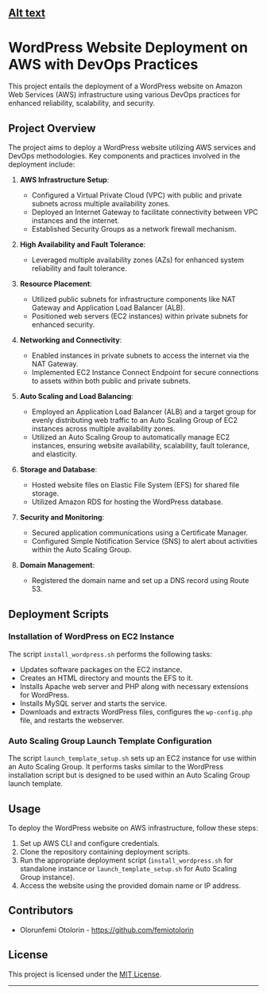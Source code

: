[Alt text](/Host_a_WordPress_Website_on_AWS_outline.png)
---

# WordPress Website Deployment on AWS with DevOps Practices

This project entails the deployment of a WordPress website on Amazon Web Services (AWS) infrastructure using various DevOps practices for enhanced reliability, scalability, and security.

## Project Overview

The project aims to deploy a WordPress website utilizing AWS services and DevOps methodologies. Key components and practices involved in the deployment include:

1. **AWS Infrastructure Setup**:
   - Configured a Virtual Private Cloud (VPC) with public and private subnets across multiple availability zones.
   - Deployed an Internet Gateway to facilitate connectivity between VPC instances and the internet.
   - Established Security Groups as a network firewall mechanism.

2. **High Availability and Fault Tolerance**:
   - Leveraged multiple availability zones (AZs) for enhanced system reliability and fault tolerance.

3. **Resource Placement**:
   - Utilized public subnets for infrastructure components like NAT Gateway and Application Load Balancer (ALB).
   - Positioned web servers (EC2 instances) within private subnets for enhanced security.

4. **Networking and Connectivity**:
   - Enabled instances in private subnets to access the internet via the NAT Gateway.
   - Implemented EC2 Instance Connect Endpoint for secure connections to assets within both public and private subnets.

5. **Auto Scaling and Load Balancing**:
   - Employed an Application Load Balancer (ALB) and a target group for evenly distributing web traffic to an Auto Scaling Group of EC2 instances across multiple availability zones.
   - Utilized an Auto Scaling Group to automatically manage EC2 instances, ensuring website availability, scalability, fault tolerance, and elasticity.

6. **Storage and Database**:
   - Hosted website files on Elastic File System (EFS) for shared file storage.
   - Utilized Amazon RDS for hosting the WordPress database.

7. **Security and Monitoring**:
   - Secured application communications using a Certificate Manager.
   - Configured Simple Notification Service (SNS) to alert about activities within the Auto Scaling Group.

8. **Domain Management**:
   - Registered the domain name and set up a DNS record using Route 53.

## Deployment Scripts

### Installation of WordPress on EC2 Instance
The script `install_wordpress.sh` performs the following tasks:
- Updates software packages on the EC2 instance.
- Creates an HTML directory and mounts the EFS to it.
- Installs Apache web server and PHP along with necessary extensions for WordPress.
- Installs MySQL server and starts the service.
- Downloads and extracts WordPress files, configures the `wp-config.php` file, and restarts the webserver.

### Auto Scaling Group Launch Template Configuration
The script `launch_template_setup.sh` sets up an EC2 instance for use within an Auto Scaling Group. It performs tasks similar to the WordPress installation script but is designed to be used within an Auto Scaling Group launch template.

## Usage
To deploy the WordPress website on AWS infrastructure, follow these steps:
1. Set up AWS CLI and configure credentials.
2. Clone the repository containing deployment scripts.
3. Run the appropriate deployment script (`install_wordpress.sh` for standalone instance or `launch_template_setup.sh` for Auto Scaling Group instance).
4. Access the website using the provided domain name or IP address.

## Contributors
- Olorunfemi Otolorin - https://github.com/femiotolorin

## License
This project is licensed under the [MIT License](LICENSE).

---


